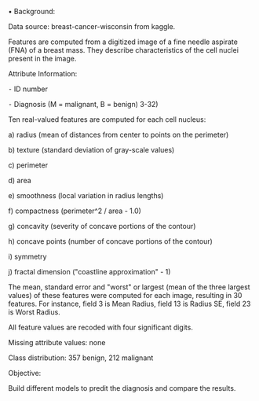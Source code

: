 • Background:

Data source: breast-cancer-wisconsin from kaggle. 

Features are computed from a digitized image of a fine needle aspirate (FNA) of a breast mass. They describe characteristics of the cell nuclei present in the image.

Attribute Information:

⁃ ID number
 
⁃ Diagnosis (M = malignant, B = benign)
3-32)

Ten real-valued features are computed for each cell nucleus:

a) radius (mean of distances from center to points on the perimeter)

b) texture (standard deviation of gray-scale values)

c) perimeter

d) area

e) smoothness (local variation in radius lengths)

f) compactness (perimeter^2 / area - 1.0)

g) concavity (severity of concave portions of the contour)

h) concave points (number of concave portions of the contour)

i) symmetry

j) fractal dimension ("coastline approximation" - 1)

The mean, standard error and "worst" or largest (mean of the three
largest values) of these features were computed for each image,
resulting in 30 features. For instance, field 3 is Mean Radius, field
13 is Radius SE, field 23 is Worst Radius.

All feature values are recoded with four significant digits.

Missing attribute values: none

Class distribution: 357 benign, 212 malignant

Objective:

Build different models to predit the diagnosis and compare the results.
